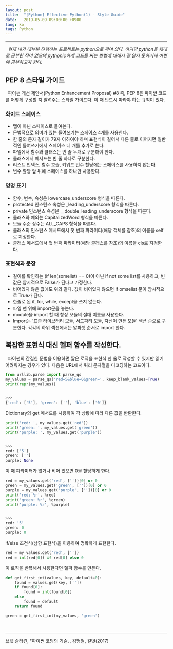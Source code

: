```yaml
---
layout: post
title:  "[Python] Effective Python(1) - Style Guide"
date:   2019-05-09 09:00:00 +0900
lang: ko
tags: Python
---
```

<hr>

&nbsp;&nbsp;_현재 내가 대부분 진행하는 프로젝트는 python으로 짜여 있다. 하지만 python을 제대로 공부한 적이 없으며 pythonic하게 코드를 짜는 방법에 대해서 잘 알지 못하기에 이번에 공부하고자 한다._

## PEP 8 스타일 가이드 ##
&nbsp;&nbsp;파이썬 개선 제안서(Python Enhancement Proposal) #8 즉, PEP 8은 파이썬 코드를 어떻게 구성할 지 알려주는 스타일 가이드다. 이 때 반드시 따라야 하는 규칙이 있다.

### 화이트 스페이스 ###
* 탭이 아닌 스페이스로 들여쓴다.
* 문법적으로 의미가 있는 들여쓰기는 스페이스 4개를 사용한다.
* 한 줄의 문자 길이가 79자 이하여야 하며 표현식이 길어서 다른 줄로 이어지면 일반적인 들여쓰기에서 스페이스 네 개를 추가로 쓴다.
* 파일에서 함수와 클래스는 빈 줄 두개로 구분해야 한다.
* 클래스에서 메서드는 빈 줄 하나로 구분한다.
* 리스트 인덱스, 함수 호출, 키워드 인수 할당에는 스페이스를 사용하지 않는다.
* 변수 할당 앞 뒤에 스페이스를 하나만 사용한다.

### 명명 표기 ###
* 함수, 변수, 속성은 lowercase_underscore 형식을 따른다.
* protected 인스턴스 속성은 _leading_underscore 형식을 따른다.
* private 인스턴스 속성은 __double_leading_underscore 형식을 따른다.
* 클래스와 예외는 CapitalizedWord 형식을 따른다.
* 모듈 수준 상수는 ALL_CAPS 형식을 따른다.
* 클래스의 인스턴스 메서드에서 첫 번째 파라미터(해당 객체를 참조)의 이름을 self로 지정한다.
* 클래스 메서드에서 첫 번째 파라미터(해당 클래스를 참조)의 이름을 cls로 지정한다.

### 표현식과 문장 ###
* 길이를 확인하는 (if len(somelist) == 0)이 아닌 if not some list를 사용하고, 빈 값은 암시적으로 False가 된다고 가정한다.
* 비어있지 않은 값에도 위와 같다. 값이 비어있지 않으면 if omselist 문이 암시적으로 True가 된다.
* 한줄로 된 if, for, while, except을 쓰지 않는다.
* 파일 맨 위에 import문을 놓는다.
* module을 import 할 때 항상 모듈의 절대 이름을 사용한다.
* Import는 '표준 라이브러리 모듈, 서드파티 모듈, 자신이 만든 모듈' 섹션 순으로 구분한다. 각각의 하위 섹션에서는 알파벳 순서로 import 한다.

## 복잡한 표현식 대신 헬퍼 함수를 작성한다. ##
&nbsp;&nbsp;파이썬의 간결한 문법을 이용하면 짧은 로직을 표현식 한 술로 작성할 수 있지만 읽기 어려워지는 경우가 있다.
다음은 URL에서 쿼리 문자열을 디코딩하는 코드이다.
~~~python
from urllib.parse import parse_qs
my_values = parse_qs('red=5&blue=0&green=', keep_blank_values=True)
print(repr(my_values))


>>>
{'red': ['5'], 'green': [''], 'blue': ['0']}
~~~

Dictionary의 get 메서드를 사용하여 각 상황에 따라 다른 값을 반환한다.
~~~python
print('red: ', my_values.get('red'))
print('green: ', my_values.get('green'))
print('purple: ', my_values.get('purple'))


>>>
red: ['5']
green: ['']
purple: None
~~~
이 때 파라미터가 없거나 비어 있으면 0을 할당하게 한다.
~~~python
red = my_values.get('red', [''])[0] or 0
green = my_values.get('green', [''])[0] or 0
purple = my_values.get('purple', [''])[0] or 0
print('red: %r', %red)
print('green: %r', %green)
print('purple: %r', %purple)


>>>
red: '5'
green: 0
purple: 0
~~~
if/else 조건식(삼항 표현식)을 이용하여 명확하게 표현한다.
~~~python
red = my_values.get('red', [''])
red = int(red[0]) if red[0] else 0
~~~
이 로직을 반복해서 사용한다면 헬퍼 함수를 만든다.
~~~python
def get_first_int(values, key, default=0):
    found = values.get(key, [''])
    if found[0]:
        found = int(found[0])
    else
        found = default
    return found

green = get_first_int(my_values, 'green')
~~~

<br>
<hr>
브렛 슬라킨, ⌜파이썬 코딩의 기술⌟, 김형철, 길벗(2017)